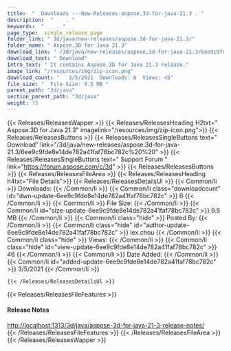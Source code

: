 ```yaml
---
title:  "  Downloads ---New-Releases-aspose.3d-for-java-21.3 . " 
description:  "    . " 
keywords:  "    . " 
page_type:  single_release_page
folder_link: " 3d/java/new-releases/aspose.3d-for-java-21.3/"
folder_name: " Aspose.3D for Java 21.3"
download_link: " /3d/java/new-releases/aspose.3d-for-java-21.3/6ee9c9fde8e14de782a41faf78bc782c"
download_text: " Download"
Intro_text: " It contains Aspose.3D for Java 21.3 release."
image_link: "/resources/img/zip-icon.png"
download_count: "   3/5/2021  Downloads: 6  Views: 45"
file_size: "  File Size: 9.5 MB "
parent_path: "3d/java"
section_parent_path: "3d/java"
weight: 75
---
```


{{< Releases/ReleasesWapper >}}
  {{< Releases/ReleasesHeading H2txt=" Aspose.3D for Java 21.3" imagelink="/resources/img/zip-icon.png">}}
  {{< Releases/ReleasesButtons >}}
    {{< Releases/ReleasesSingleButtons text=" Download" link="/3d/java/new-releases/aspose.3d-for-java-21.3/6ee9c9fde8e14de782a41faf78bc782c%20%20" >}}
    {{< Releases/ReleasesSingleButtons text=" Support Forum " link="https://forum.aspose.com/c/3d" >}}
  {{< Releases/ReleasesButtons >}}
  {{< Releases/ReleasesFileArea >}}
    {{< Releases/ReleasesHeading h4txt="File Details">}}
    {{< Releases/ReleasesDetailsUl >}}
            {{< Common/li  >}} Downloads: {{< /Common/li >}} 
      {{< Common/li class="downloadcount" id="dwn-update-6ee9c9fde8e14de782a41faf78bc782c" >}} 6 {{< /Common/li >}} 
      {{< Common/li  >}} File Size: {{< /Common/li >}} 
      {{< Common/li id="size-update-6ee9c9fde8e14de782a41faf78bc782c" >}} 9.5 MB {{< /Common/li >}} 
      {{< Common/li  class="hide" >}} Posted By: {{< /Common/li >}} 
      {{< Common/li class="hide" id="author-update-6ee9c9fde8e14de782a41faf78bc782c" >}} lex.chou {{< /Common/li >}} 
      {{< Common/li class="hide"  >}} Views: {{< /Common/li >}} 
      {{< Common/li class="hide" id="view-update-6ee9c9fde8e14de782a41faf78bc782c" >}} 46 {{< /Common/li >}} 
      {{< Common/li  >}} Date Added: {{< /Common/li >}} 
      {{< Common/li id="added-update-6ee9c9fde8e14de782a41faf78bc782c" >}} 3/5/2021 {{< /Common/li >}} 

    {{< /Releases/ReleasesDetailsUl >}}

  {{< Releases/ReleasesFileFeatures >}}
      <h4>Release Notes</h4><div><a href="http://localhost:1313/3d/java/aspose-3d-for-java-21-3-release-notes/">http://localhost:1313/3d/java/aspose-3d-for-java-21-3-release-notes/</a></div>
  {{< /Releases/ReleasesFileFeatures >}}
 {{< /Releases/ReleasesFileArea >}}
{{< /Releases/ReleasesWapper >}}


